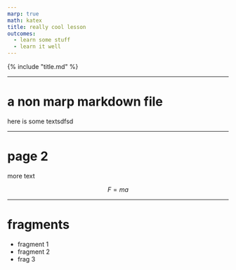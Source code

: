 ```yaml
---
marp: true
math: katex
title: really cool lesson
outcomes:
  - learn some stuff
  - learn it well
---
```

<!-- theme: custom-default -->
<!-- class: invert -->

{% include "title.md" %}

---

# a non marp markdown file

here is some textsdfsd

<!-- Here are some notes from slide 3-->

---

# page 2

more text

$$F=ma$$

---

# fragments

* fragment 1
* fragment 2
* frag 3
